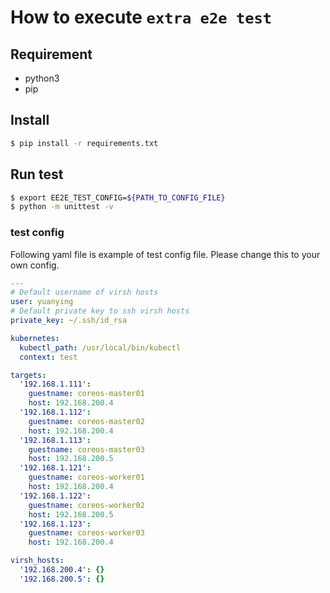 # How to execute `extra e2e test`

## Requirement

-   python3
-   pip

## Install

```bash
$ pip install -r requirements.txt
```

## Run test

```bash
$ export EE2E_TEST_CONFIG=${PATH_TO_CONFIG_FILE}
$ python -m unittest -v
```

### test config

Following yaml file is example of test config file.
Please change this to your own config.

```yaml
---
# Default username of virsh hosts
user: yuanying
# Default private key to ssh virsh hosts
private_key: ~/.ssh/id_rsa

kubernetes:
  kubectl_path: /usr/local/bin/kubectl
  context: test

targets:
  '192.168.1.111':
    guestname: coreos-master01
    host: 192.168.200.4
  '192.168.1.112':
    guestname: coreos-master02
    host: 192.168.200.4
  '192.168.1.113':
    guestname: coreos-master03
    host: 192.168.200.5
  '192.168.1.121':
    guestname: coreos-worker01
    host: 192.168.200.4
  '192.168.1.122':
    guestname: coreos-worker02
    host: 192.168.200.5
  '192.168.1.123':
    guestname: coreos-worker03
    host: 192.168.200.4

virsh_hosts:
  '192.168.200.4': {}
  '192.168.200.5': {}

```
